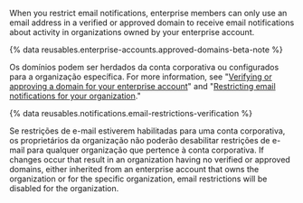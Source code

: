 When you restrict email notifications, enterprise members can only use an email address in a verified or approved domain to receive email notifications about activity in organizations owned by your enterprise account.

{% data reusables.enterprise-accounts.approved-domains-beta-note %}

Os domínios podem ser herdados da conta corporativa ou configurados para a organização específica. For more information, see "[Verifying or approving a domain for your enterprise account](/github/setting-up-and-managing-your-enterprise/verifying-or-approving-a-domain-for-your-enterprise-account)" and "[Restricting email notifications for your organization](/organizations/keeping-your-organization-secure/restricting-email-notifications-for-your-organization)."

{% data reusables.notifications.email-restrictions-verification %}

Se restrições de e-mail estiverem habilitadas para uma conta corporativa, os proprietários da organização não poderão desabilitar restrições de e-mail para qualquer organização que pertence à conta corporativa. If changes occur that result in an organization having no verified or approved domains, either inherited from an enterprise account that owns the organization or for the specific organization, email restrictions will be disabled for the organization.

